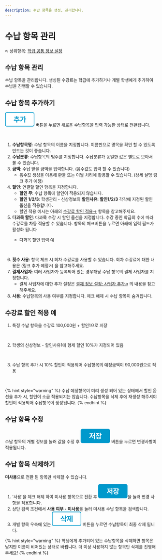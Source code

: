 ```yaml
---
description: 수납 항목을 생성, 관리합니다.
---
```


# 수납 항목 관리

↖ 상위항목: [학급 공통 정보 설정](./)

## 수납 항목 관리

수납 항목을 관리합니다. 생성된 수강료는 학급에 추가하거나 개별 학생에게 추가하여 수납을 진행할 수 있습니다.

## **수납 항목 추가하기**

<img src="../../.gitbook/assets/btn_추가.png" alt="" data-size="line"> 버튼을 누르면 새로운 수납항목을 입력 가능한 상태로 전환됩니다.

<figure><img src="../../.gitbook/assets/수납항목관리.png" alt=""><figcaption></figcaption></figure>

1. **수납항목명**: 수납 항목의 이름을 지정합니다. 이름만으로 명목을 확인 할 수 있도록 만드는 것이 좋습니다.
2. **수납분류**: 수납항목의 범주를 지정합니다. 수납분류가 동일한 값은 별도로 모아서 볼 수 있습니다.
3. **금액**: 수납 받을 금액을 입력합니다. (음수값도 입력 할 수 있습니다)
   * 음수값 생성을 이용해 환불 또는 이월 처리에 활용할 수 있습니다. (상세 설명 링크 추가 예정)
4. **할인**: 연결할 할인 항목을 지정합니다.
   * **할인 무**: 수납 항목에 할인이 적용되지 않습니다.
   * **할인 1/2/3**: 학생관리 - 신상정보의 **할인사유: 할인1/2/3** 각각에 지정된 할인 옵션을 적용합니다.
   * 할인 적용 예시는 아래의 [수강료 할인 적용→](p-items.md#undefined-2) 항목을 참고해주세요.
5. **다과목 할인**: 다과목 수강 시 할인 옵션을 지정합니다. 수강 중인 학급의 수에 따라 수강료를 차등 적용할 수 있습니다. 항목의 체크버튼을 누르면 아래에 입력 필드가 활성화 됩니다
   *   다과목 할인 입력 예

       <figure><img src="../../.gitbook/assets/다과목할인.png" alt=""><figcaption></figcaption></figure>
6. **횟수 사용**: 항목 체크 시 회차 수강료를 사용할 수 있습니다. 회차 수강료에 대한 내용은 (링크 추가 예정↗) 을 참고해주세요.
7. **결제사업자**: 여러 사업자가 등록되어 있는 경우해당 수납 항목의 결제 사업자를 지정합니다.&#x20;
   * 결제 사업자에 대한 추가 설정은 [결제 정보 설정: 사업자 추가↗](../../payments/undefined.md#3.) 의 내용을 참고해주세요.
8. **사용**: 수납항목의 사용 여부를 지정합니다. 체크 해제 시 수납 항목이 숨겨집니다.

## 수강료 할인 적용 예

1. 특정 수납 항목을 수강료 100,000원 + 할인1으로 저장

<figure><img src="../../.gitbook/assets/할인적용-1.png" alt=""><figcaption></figcaption></figure>

2. 학생의 신상정보 - 할인사유1에 형제 할인 10%가 지정되어 있음

<figure><img src="../../.gitbook/assets/할인적용-2.png" alt=""><figcaption></figcaption></figure>

3. 수납 항목 추가 시 10% 할인이 적용되어 수납항목의 예정금액이 90,000원으로 적용

<figure><img src="../../.gitbook/assets/할인적용-3.png" alt=""><figcaption></figcaption></figure>

{% hint style="warning" %}
수납 예정항목이 미리 생성 되어 있는 상태에서 할인 옵션을 추가 시, 할인이 소급 적용되지는 않습니다. 수납항목을 삭제 후에 재생성 해주셔야 할인이 적용되어 수납항목이 생성됩니다.
{% endhint %}

## 수납 항목 수정

수납 항목의 개별 정보를 눌러 값을 수정 후 <img src="../../.gitbook/assets/btn_저장.png" alt="" data-size="line"> 버튼을 누르면 변경사항이 적용됩니다.

## **수납 항목 삭제하기**

**미사용**으로 전환 된 항목만 삭제할 수 있습니다.

1. '사용'을 체크 해제 하여 미사용 항목으로 전환 후 <img src="../../.gitbook/assets/btn_저장.png" alt="" data-size="line">을 눌러 변경 사항을 적용합니다.
2. 상단 검색 조건에서 **사용 여부 - 미사용**을 눌러 미사용 수납 항목을 검색합니다.
3. 개별 항목 우측에 있는 <img src="../../.gitbook/assets/btn_삭제.png" alt="" data-size="line"> 버튼을 누르면 수납항목이 최종 삭제 됩니다.

{% hint style="warning" %}
학생에게 추가되어 있는 수납항목을 삭제하면 항목은 남지만 이름이 비어있는 상태로 바뀝니다. 더 이상 사용하지 않는 항목만 삭제를 진행해주세요!
{% endhint %}
